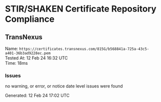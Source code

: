# STIR/SHAKEN Certificate Repository Compliance

## TransNexus

Name: `https://certificates.transnexus.com/815G/b568841a-725a-43c5-a401-36b3ad9228ec.pem`\
Tested At: 12 Feb 24 16:32 UTC\
Time: 18ms

### Issues

no warning, or error, or notice date level issues were found

Generated: 12 Feb 24 17:02 UTC